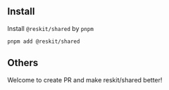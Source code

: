 ## Install

Install `@reskit/shared` by `pnpm`

```shell
pnpm add @reskit/shared
```

## Others

Welcome to create PR and make reskit/shared better!
